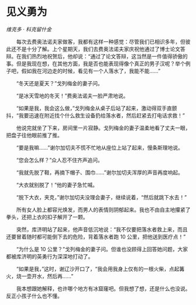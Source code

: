 # 见义勇为

*维克多 · 科克留什金*

　　每次去费奥法诺夫家做客，我都有这样一种感觉：尽管我们已相识多年，但彼此还不是十分了解。上个星期天，我们去费奥法诺夫家庆祝他通过了博士论文答辩。在我们热烈地祝贺后，他却说：“通过了论文答辩，这当然是一件值得骄傲的事。但是我现在想，在其他方面，我是否也能表现得像个真正的男子汉呢？举个例子吧，假如我在河边走的时候，看见有一个人落水了，我能不能……”

　　“冬天还是夏天？”戈列梅金的妻子问。

　　“是冰天雪地的冬天！”费奥法诺夫一脸严肃地说。

　　“如果是我，我会这么做，”戈列梅金从桌子后站了起来，激动得双手直颤抖，“我要迅速在附近找个什么救生设备扔给落水者，然后赶紧去打电话求救！”

　　他说完就坐了下来，房间里一片寂静。戈列梅金的妻子温柔地看了丈夫一眼，把盘子往他眼前推了推。

　　“要是我嘛……”谢尔加切夫不慌不忙地从座位上站了起来，慢条斯理地说。

　　“您会怎么样？”众人忍不住齐声追问。

　　“我就先脱了鞋，再摘下帽子、围巾……”谢尔加切夫浑厚的声音再度响起。

　　“大衣就别脱了！”他的妻子急忙喊。

　　“脱下大衣，夹克，”谢尔加切夫没理会妻子，继续说着，“然后就跳下水去！”

　　所有女人脸上都容光焕发，而男人的表情则阴郁起来。我也不由自主地攥紧了拳头，还把上衣的扣子解开了一颗。

　　突然，库济明站了起来，他声音低沉地说：“我不仅要把落水者救上来，而且还要冒着随时都可能倒下去的危险，背着落水者跑 10 公里，把他送到医疗点！”

　　“为什么是 10 公里？”戈列梅金的妻子问。但谁也没顾得上回答她问题，大家都被库济明的英勇行为深深地打动了。

　　“如果是我，”这时，谢辽沙开口了，“我会用我身上仅有的一根火柴，点起篝火，烧一壶开水，然后再……”

　　我本想跟她解释，也许哪个地方有冰窟窿吧。但我想了想，还是什么也没说。反正小孩子什么也不懂。